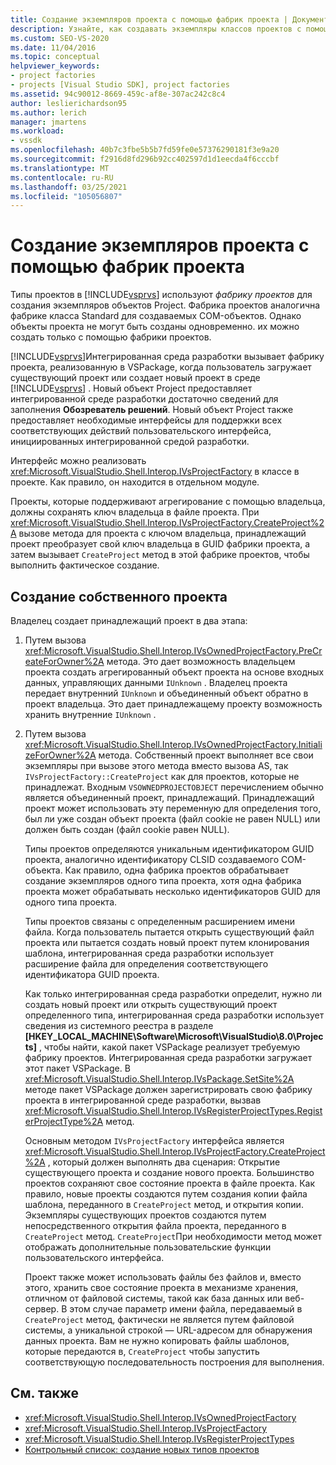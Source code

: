 ```yaml
---
title: Создание экземпляров проекта с помощью фабрик проекта | Документация Майкрософт
description: Узнайте, как создавать экземпляры классов проектов с помощью фабрик проектов в интегрированной среде разработки Visual Studio (IDE).
ms.custom: SEO-VS-2020
ms.date: 11/04/2016
ms.topic: conceptual
helpviewer_keywords:
- project factories
- projects [Visual Studio SDK], project factories
ms.assetid: 94c90012-8669-459c-af8e-307ac242c8c4
author: leslierichardson95
ms.author: lerich
manager: jmartens
ms.workload:
- vssdk
ms.openlocfilehash: 40b7c3fbe5b5b7fd59fe0e57376290181f3e9a20
ms.sourcegitcommit: f2916d8fd296b92cc402597d1d1eecda4f6cccbf
ms.translationtype: MT
ms.contentlocale: ru-RU
ms.lasthandoff: 03/25/2021
ms.locfileid: "105056807"
---
```

# <a name="create-project-instances-by-using-project-factories"></a>Создание экземпляров проекта с помощью фабрик проекта
Типы проектов в [!INCLUDE[vsprvs](../../code-quality/includes/vsprvs_md.md)] используют *фабрику проектов* для создания экземпляров объектов Project. Фабрика проектов аналогична фабрике класса Standard для создаваемых COM-объектов. Однако объекты проекта не могут быть созданы одновременно. их можно создать только с помощью фабрики проектов.

 [!INCLUDE[vsprvs](../../code-quality/includes/vsprvs_md.md)]Интегрированная среда разработки вызывает фабрику проекта, реализованную в VSPackage, когда пользователь загружает существующий проект или создает новый проект в среде [!INCLUDE[vsprvs](../../code-quality/includes/vsprvs_md.md)] . Новый объект Project предоставляет интегрированной среде разработки достаточно сведений для заполнения **Обозреватель решений**. Новый объект Project также предоставляет необходимые интерфейсы для поддержки всех соответствующих действий пользовательского интерфейса, инициированных интегрированной средой разработки.

 Интерфейс можно реализовать <xref:Microsoft.VisualStudio.Shell.Interop.IVsProjectFactory> в классе в проекте. Как правило, он находится в отдельном модуле.

 Проекты, которые поддерживают агрегирование с помощью владельца, должны сохранять ключ владельца в файле проекта. При <xref:Microsoft.VisualStudio.Shell.Interop.IVsProjectFactory.CreateProject%2A> вызове метода для проекта с ключом владельца, принадлежащий проект преобразует свой ключ владельца в GUID фабрики проекта, а затем вызывает `CreateProject` метод в этой фабрике проектов, чтобы выполнить фактическое создание.

## <a name="create-an-owned-project"></a>Создание собственного проекта
 Владелец создает принадлежащий проект в два этапа:

1. Путем вызова <xref:Microsoft.VisualStudio.Shell.Interop.IVsOwnedProjectFactory.PreCreateForOwner%2A> метода. Это дает возможность владельцем проекта создать агрегированный объект проекта на основе входных данных, управляющих данными `IUnknown` . Владелец проекта передает внутренний `IUnknown` и объединенный объект обратно в проект владельца. Это дает принадлежащему проекту возможность хранить внутренние `IUnknown` .

2. Путем вызова <xref:Microsoft.VisualStudio.Shell.Interop.IVsOwnedProjectFactory.InitializeForOwner%2A> метода. Собственный проект выполняет все свои экземпляры при вызове этого метода вместо вызова AS, так `IVsProjectFactory::CreateProject` как для проектов, которые не принадлежат. Входным `VSOWNEDPROJECTOBJECT` перечислением обычно является объединенный проект, принадлежащий. Принадлежащий проект может использовать эту переменную для определения того, был ли уже создан объект проекта (файл cookie не равен NULL) или должен быть создан (файл cookie равен NULL).

   Типы проектов определяются уникальным идентификатором GUID проекта, аналогично идентификатору CLSID создаваемого COM-объекта. Как правило, одна фабрика проектов обрабатывает создание экземпляров одного типа проекта, хотя одна фабрика проекта может обрабатывать несколько идентификаторов GUID для одного типа проекта.

   Типы проектов связаны с определенным расширением имени файла. Когда пользователь пытается открыть существующий файл проекта или пытается создать новый проект путем клонирования шаблона, интегрированная среда разработки использует расширение файла для определения соответствующего идентификатора GUID проекта.

   Как только интегрированная среда разработки определит, нужно ли создать новый проект или открыть существующий проект определенного типа, интегрированная среда разработки использует сведения из системного реестра в разделе **[HKEY_LOCAL_MACHINE\Software\Microsoft\VisualStudio\8.0\Projects]** , чтобы найти, какой пакет VSPackage реализует требуемую фабрику проектов. Интегрированная среда разработки загружает этот пакет VSPackage. В <xref:Microsoft.VisualStudio.Shell.Interop.IVsPackage.SetSite%2A> методе пакет VSPackage должен зарегистрировать свою фабрику проекта в интегрированной среде разработки, вызвав <xref:Microsoft.VisualStudio.Shell.Interop.IVsRegisterProjectTypes.RegisterProjectType%2A> метод.

   Основным методом `IVsProjectFactory` интерфейса является <xref:Microsoft.VisualStudio.Shell.Interop.IVsProjectFactory.CreateProject%2A> , который должен выполнять два сценария: Открытие существующего проекта и создание нового проекта. Большинство проектов сохраняют свое состояние проекта в файле проекта. Как правило, новые проекты создаются путем создания копии файла шаблона, переданного в `CreateProject` метод, и открытия копии. Экземпляры существующих проектов создаются путем непосредственного открытия файла проекта, переданного в `CreateProject` метод. `CreateProject`При необходимости метод может отображать дополнительные пользовательские функции пользовательского интерфейса.

   Проект также может использовать файлы без файлов и, вместо этого, хранить свое состояние проекта в механизме хранения, отличном от файловой системы, такой как база данных или веб-сервер. В этом случае параметр имени файла, передаваемый в `CreateProject` метод, фактически не является путем файловой системы, а уникальной строкой — URL-адресом для обнаружения данных проекта. Вам не нужно копировать файлы шаблонов, которые передаются в, `CreateProject` чтобы запустить соответствующую последовательность построения для выполнения.

## <a name="see-also"></a>См. также
- <xref:Microsoft.VisualStudio.Shell.Interop.IVsOwnedProjectFactory>
- <xref:Microsoft.VisualStudio.Shell.Interop.IVsProjectFactory>
- <xref:Microsoft.VisualStudio.Shell.Interop.IVsRegisterProjectTypes>
- [Контрольный список: создание новых типов проектов](../../extensibility/internals/checklist-creating-new-project-types.md)
